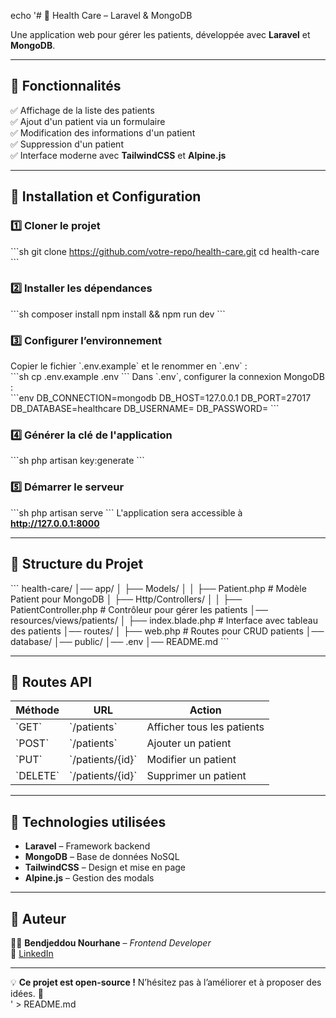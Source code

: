 echo '# 🏥 Health Care – Laravel & MongoDB

Une application web pour gérer les patients, développée avec **Laravel** et **MongoDB**.

---

## 📌 Fonctionnalités  
✅ Affichage de la liste des patients  
✅ Ajout d'un patient via un formulaire  
✅ Modification des informations d'un patient  
✅ Suppression d'un patient  
✅ Interface moderne avec **TailwindCSS** et **Alpine.js**  

---

## 🚀 Installation et Configuration  

### 1️⃣ Cloner le projet  
\`\`\`sh
git clone https://github.com/votre-repo/health-care.git
cd health-care
\`\`\`

### 2️⃣ Installer les dépendances  
\`\`\`sh
composer install
npm install && npm run dev
\`\`\`

### 3️⃣ Configurer l’environnement  
Copier le fichier \`.env.example\` et le renommer en \`.env\` :  
\`\`\`sh
cp .env.example .env
\`\`\`
Dans \`.env\`, configurer la connexion MongoDB :  
\`\`\`env
DB_CONNECTION=mongodb
DB_HOST=127.0.0.1
DB_PORT=27017
DB_DATABASE=healthcare
DB_USERNAME=
DB_PASSWORD=
\`\`\`

### 4️⃣ Générer la clé de l'application  
\`\`\`sh
php artisan key:generate
\`\`\`

### 5️⃣ Démarrer le serveur  
\`\`\`sh
php artisan serve
\`\`\`
L'application sera accessible à **http://127.0.0.1:8000**  

---

## 📂 Structure du Projet  
\`\`\`
health-care/
│── app/
│   ├── Models/
│   │   ├── Patient.php   # Modèle Patient pour MongoDB
│   ├── Http/Controllers/
│   │   ├── PatientController.php   # Contrôleur pour gérer les patients
│── resources/views/patients/
│   ├── index.blade.php   # Interface avec tableau des patients
│── routes/
│   ├── web.php   # Routes pour CRUD patients
│── database/
│── public/
│── .env
│── README.md
\`\`\`

---

## 📌 Routes API  
| Méthode  | URL              | Action                 |
|----------|-----------------|------------------------|
| \`GET\`    | \`/patients\`      | Afficher tous les patients |
| \`POST\`   | \`/patients\`      | Ajouter un patient    |
| \`PUT\`    | \`/patients/{id}\` | Modifier un patient   |
| \`DELETE\` | \`/patients/{id}\` | Supprimer un patient  |

---

## 🎨 Technologies utilisées  
- **Laravel** – Framework backend  
- **MongoDB** – Base de données NoSQL  
- **TailwindCSS** – Design et mise en page  
- **Alpine.js** – Gestion des modals  

---

## 📌 Auteur  
👩‍💻 **Bendjeddou Nourhane** – *Frontend Developer*  
🔗 [LinkedIn](https://www.linkedin.com/in/votre-profil)  

---

💡 **Ce projet est open-source !** N’hésitez pas à l’améliorer et à proposer des idées. 🚀  
' > README.md
